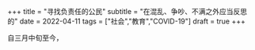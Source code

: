 +++
title = "寻找负责任的公民"
subtitle = "在混乱、争吵、不满之外应当反思的"
date = 2022-04-11
tags = ["社会","教育","COVID-19"]
draft = true
+++

自三月中旬至今，

<!--more-->
<br>